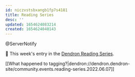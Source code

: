 ```yaml
---
id: niczvstsbxangb1fp7s4181
title: Reading Series
desc: ''
updated: 1654624083214
created: 1654624040143
---
```

@ServerNotify 

🔖 This week's entry in the [Dendron Reading Series](https://wiki.dendron.so/notes/oPAmN7EszcykwLCByobb3.html). 

[[What happened to tagging?|dendron://dendron.dendron-site/community.events.reading-series.2022.06.07]]
